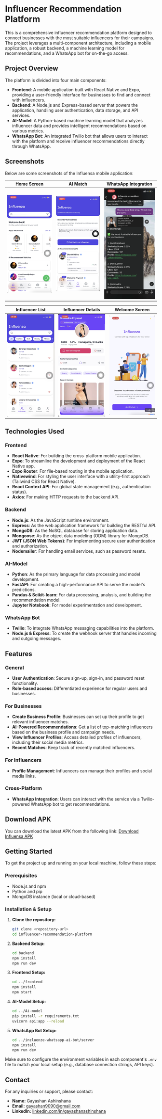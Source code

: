 # Influencer Recommendation Platform

This is a comprehensive influencer recommendation platform designed to connect businesses with the most suitable influencers for their campaigns. The project leverages a multi-component architecture, including a mobile application, a robust backend, a machine learning model for recommendations, and a WhatsApp bot for on-the-go access.

## Project Overview

The platform is divided into four main components:

-   **Frontend**: A mobile application built with React Native and Expo, providing a user-friendly interface for businesses to find and connect with influencers.
-   **Backend**: A Node.js and Express-based server that powers the application, handling user authentication, data storage, and API services.
-   **AI-Model**: A Python-based machine learning model that analyzes influencer data and provides intelligent recommendations based on various metrics.
-   **WhatsApp Bot**: An integrated Twilio bot that allows users to interact with the platform and receive influencer recommendations directly through WhatsApp.

## Screenshots

Below are some screenshots of the Influensa mobile application:

| Home Screen | AI Match | WhatsApp Integration |
|-------------|----------|---------------------|
| ![Home](screenshot/influenza-home.png) | ![AI Match](screenshot/influenza-ai_match.png) | ![WhatsApp](screenshot/influenza-ai_whastapp.png) |

| Influencer List | Influencer Details | Welcome Screen |
|-----------------|-------------------|----------------|
| ![Influencer List](screenshot/influenza-influencer.png) | ![Influencer Details](screenshot/influenza-influencerdetails.png) | ![Welcome](screenshot/influenza-welcome.png) |


## Technologies Used

### Frontend

-   **React Native**: For building the cross-platform mobile application.
-   **Expo**: To streamline the development and deployment of the React Native app.
-   **Expo Router**: For file-based routing in the mobile application.
-   **Nativewind**: For styling the user interface with a utility-first approach (Tailwind CSS for React Native).
-   **React Context API**: For global state management (e.g., authentication status).
-   **Axios**: For making HTTP requests to the backend API.

### Backend

-   **Node.js**: As the JavaScript runtime environment.
-   **Express**: As the web application framework for building the RESTful API.
-   **MongoDB**: As the NoSQL database for storing application data.
-   **Mongoose**: As the object data modeling (ODM) library for MongoDB.
-   **JWT (JSON Web Tokens)**: For implementing secure user authentication and authorization.
-   **Nodemailer**: For handling email services, such as password resets.

### AI-Model

-   **Python**: As the primary language for data processing and model development.
-   **FastAPI**: For creating a high-performance API to serve the model's predictions.
-   **Pandas & Scikit-learn**: For data processing, analysis, and building the recommendation model.
-   **Jupyter Notebook**: For model experimentation and development.

### WhatsApp Bot

-   **Twilio**: To integrate WhatsApp messaging capabilities into the platform.
-   **Node.js & Express**: To create the webhook server that handles incoming and outgoing messages.

## Features

### General
- **User Authentication**: Secure sign-up, sign-in, and password reset functionality.
- **Role-based access**: Differentiated experience for regular users and businesses.

### For Businesses
- **Create Business Profile**: Businesses can set up their profile to get relevant influencer matches.
- **AI-Powered Recommendations**: Get a list of top-matching influencers based on the business profile and campaign needs.
- **View Influencer Profiles**: Access detailed profiles of influencers, including their social media metrics.
- **Recent Matches**: Keep track of recently matched influencers.

### For Influencers
- **Profile Management**: Influencers can manage their profiles and social media links.

### Cross-Platform
- **WhatsApp Integration**: Users can interact with the service via a Twilio-powered WhatsApp bot to get recommendations.

## Download APK

You can download the latest APK from the following link:
[Download Influensa APK](https://drive.google.com/file/d/1LFkP-gfT9IrCGhDaoYU7mGXfP9gPhHlh/view?usp=sharing)

## Getting Started

To get the project up and running on your local machine, follow these steps:

### Prerequisites

-   Node.js and npm
-   Python and pip
-   MongoDB instance (local or cloud-based)

### Installation & Setup

1.  **Clone the repository:**
    ```sh
    git clone <repository-url>
    cd influencer-recommendation-platform
    ```

2.  **Backend Setup:**
    ```sh
    cd backend
    npm install
    npm run dev
    ```

3.  **Frontend Setup:**
    ```sh
    cd ../frontend
    npm install
    npm start
    ```

4.  **AI-Model Setup:**
    ```sh
    cd ../Ai-model
    pip install -r requirements.txt
    uvicorn api:app --reload
    ```

5.  **WhatsApp Bot Setup:**
    ```sh
    cd ../inzluenze-whatsapp-ai-bot/server
    npm install
    npm run dev
    ```

Make sure to configure the environment variables in each component's `.env` file to match your local setup (e.g., database connection strings, API keys).

## Contact

For any inquiries or support, please contact:

- **Name:** Gayashan Ashinshana
- **Email:** gayashan9090@gmail.com
- **LinkedIn:** [linkedin.com/in/gayashanashinshana](https://linkedin.com/in/gayashanashinshana)
